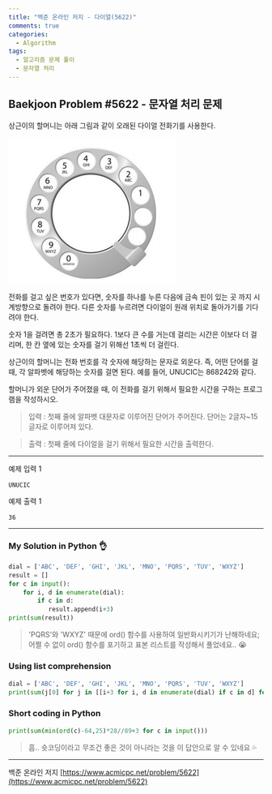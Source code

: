 ```yaml
---
title: "백준 온라인 저지 - 다이얼(5622)"
comments: true
categories:
  - Algorithm
tags:
  - 알고리즘 문제 풀이
  - 문자열 처리
---
```


## Baekjoon Problem #5622 - 문자열 처리 문제

상근이의 할머니는 아래 그림과 같이 오래된 다이얼 전화기를 사용한다.

![다이얼](/assets/images/posts/dial.png)

전화를 걸고 싶은 번호가 있다면, 숫자를 하나를 누른 다음에 금속 핀이 있는 곳 까지 시계방향으로 돌려야 한다. 다른 숫자를 누르려면 다이얼이 원래 위치로 돌아가기를 기다려야 한다.

숫자 1을 걸려면 총 2초가 필요하다. 1보다 큰 수를 거는데 걸리는 시간은 이보다 더 걸리며, 한 칸 옆에 있는 숫자를 걸기 위해선 1초씩 더 걸린다.

상근이의 할머니는 전화 번호를 각 숫자에 해당하는 문자로 외운다. 즉, 어떤 단어를 걸 때, 각 알파벳에 해당하는 숫자를 걸면 된다. 예를 들어, UNUCIC는 868242와 같다.

할머니가 외운 단어가 주어졌을 때, 이 전화를 걸기 위해서 필요한 시간을 구하는 프로그램을 작성하시오.

> 입력
> : 첫째 줄에 알파벳 대문자로 이루어진 단어가 주어진다. 단어는 2글자~15글자로 이루어져 있다.

> 출력
> : 첫째 줄에 다이얼을 걸기 위해서 필요한 시간을 출력한다.

***
예제 입력 1
```
UNUCIC
```

예제 출력 1
```
36
```

***
### My Solution in Python :ok_hand:

```python
dial = ['ABC', 'DEF', 'GHI', 'JKL', 'MNO', 'PQRS', 'TUV', 'WXYZ']
result = []
for c in input():
    for i, d in enumerate(dial):
        if c in d:
           result.append(i+3)
print(sum(result))
```

> 'PQRS'와 'WXYZ' 때문에 ord() 함수를 사용하여 일반화시키기가 난해하네요;  
> 어쩔 수 없이 ord() 함수를 포기하고 표본 리스트를 작성해서 풀었네요.. :sob:

### Using list comprehension

```python
dial = ['ABC', 'DEF', 'GHI', 'JKL', 'MNO', 'PQRS', 'TUV', 'WXYZ']
print(sum(j[0] for j in [[i+3 for i, d in enumerate(dial) if c in d] for c in input()]))
```

### Short coding in Python

```python
print(sum(min(ord(c)-64,25)*28//89+3 for c in input()))
```

> 흠.. 숏코딩이라고 무조건 좋은 것이 아니라는 것을 이 답안으로 알 수 있네요 :sweat_drops:  

***
백준 온라인 저지 [https://www.acmicpc.net/problem/5622](https://www.acmicpc.net/problem/5622)
